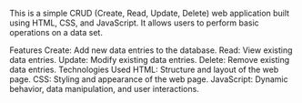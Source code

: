This is a simple CRUD (Create, Read, Update, Delete) web application built using HTML, CSS, and JavaScript. It allows users to perform basic operations on a data set.

Features
Create: Add new data entries to the database.
Read: View existing data entries.
Update: Modify existing data entries.
Delete: Remove existing data entries.
Technologies Used
HTML: Structure and layout of the web page.
CSS: Styling and appearance of the web page.
JavaScript: Dynamic behavior, data manipulation, and user interactions.

